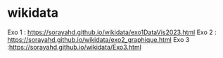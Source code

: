 # wikidata
Exo 1 : https://sorayahd.github.io/wikidata/exo1DataVis2023.html
Exo 2 : https://sorayahd.github.io/wikidata/exo2_graphique.html
Exo 3 :https://sorayahd.github.io/wikidata/Exo3.html
